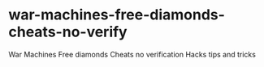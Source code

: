 # war-machines-free-diamonds-cheats-no-verify
War Machines Free diamonds Cheats no verification Hacks tips and tricks

